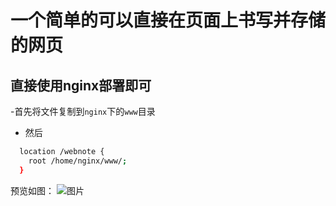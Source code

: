 # 一个简单的可以直接在页面上书写并存储的网页

## 直接使用nginx部署即可
-首先将文件复制到`nginx`下的`www`目录
- 然后

```sh
  location /webnote {
    root /home/nginx/www/;
  }
```
预览如图：
![图片](https://user-images.githubusercontent.com/46232425/160725910-dd3c3ed1-d0b0-43a9-abb4-49866786ea93.png)
